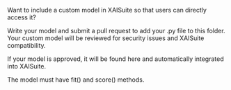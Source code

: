 Want to include a custom model in XAISuite so that users can directly access it? 

Write your model and submit a pull request to add your .py file to this folder. Your custom model will be reviewed for security issues and XAISuite compatibility. 

If your model is approved, it will be found here and automatically integrated into XAISuite.

The model must have fit() and score() methods.
